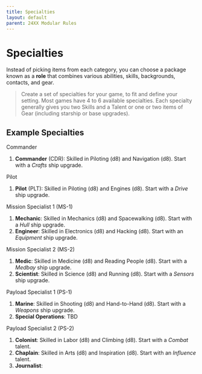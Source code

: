 ```yaml
---
title: Specialties
layout: default
parent: 24XX Modular Rules
---
```




# Specialties

Instead of picking items from each category, you can choose a package known as a **role** that combines various abilities, skills, backgrounds, contacts, and gear.

> Create a set of specialties for your game, to fit and define your setting. Most games have 4 to 6 available specialties. Each specialty generally gives you two Skills and a Talent or one or two items of Gear (including starship or base upgrades).

## Example Specialties

Commander
1. **Commander** (CDR): Skilled in Piloting (d8) and Navigation (d8).  Start with a _Crafts_ ship upgrade.

Pilot
1. **Pilot** (PLT): Skilled in Piloting (d8) and Engines (d8). Start with a *Drive* ship upgrade.

Mission Specialist 1 (MS-1)
1. **Mechanic**: Skilled in Mechanics (d8) and Spacewalking (d8). Start with a *Hull* ship upgrade.
1. **Engineer**: Skilled in Electronics (d8) and Hacking (d8). Start with an *Equipment* ship upgrade.

Mission Specialist 2 (MS-2)
1. **Medic**: Skilled in Medicine (d8) and Reading People (d8). Start with a *Medbay* ship upgrade.
1. **Scientist**: Skilled in Science (d8) and Running (d8). Start with a *Sensors* ship upgrade.

Payload Specialist 1 (PS-1)
1. **Marine**: Skilled in Shooting (d8) and Hand-to-Hand (d8). Start with a _Weapons_ ship upgrade.
1. **Special Operations**: TBD

Payload Specialist 2 (PS-2)
1. **Colonist**: Skilled in Labor (d8) and Climbing (d8). Start with a _Combat_ talent.
1. **Chaplain**: Skilled in Arts (d8) and Inspiration (d8). Start with an _Influence_ talent.
1. **Journalist**:





